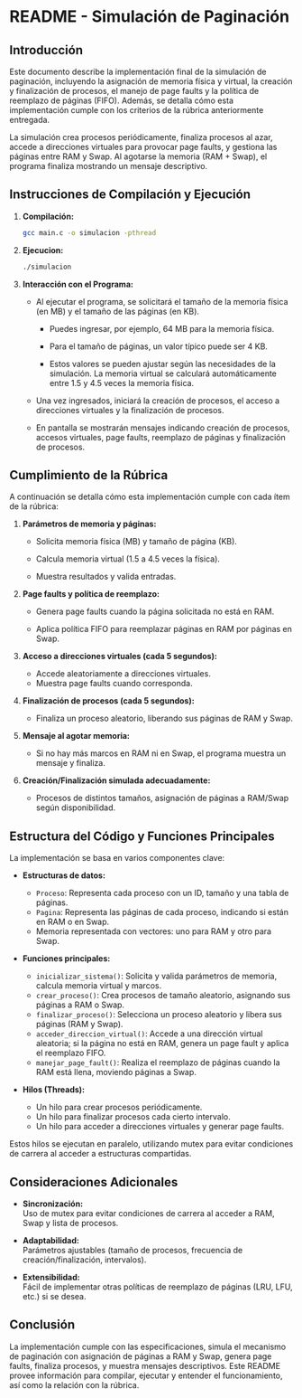 # README - Simulación de Paginación

## Introducción

Este documento describe la implementación final de la simulación de paginación, incluyendo la asignación de memoria física y virtual, la creación y finalización de procesos, el manejo de page faults y la política de reemplazo de páginas (FIFO). Además, se detalla cómo esta implementación cumple con los criterios de la rúbrica anteriormente entregada.

La simulación crea procesos periódicamente, finaliza procesos al azar, accede a direcciones virtuales para provocar page faults, y gestiona las páginas entre RAM y Swap. Al agotarse la memoria (RAM + Swap), el programa finaliza mostrando un mensaje descriptivo.

## Instrucciones de Compilación y Ejecución

1. **Compilación:**
   ```bash
   gcc main.c -o simulacion -pthread

2. **Ejecucion:**
   ```bash
   ./simulacion

3. **Interacción con el Programa:**
   - Al ejecutar el programa, se solicitará el tamaño de la memoria física (en MB) y el tamaño de las páginas (en KB).
      - Puedes ingresar, por ejemplo, 64 MB para la memoria física.
      - Para el tamaño de páginas, un valor típico puede ser 4 KB.
   
      - Estos valores se pueden ajustar según las necesidades de la simulación. La memoria virtual se calculará automáticamente entre 1.5 y 4.5 veces la memoria física.

   - Una vez ingresados, iniciará la creación de procesos, el acceso a direcciones virtuales y la finalización de procesos.
   
   - En pantalla se mostrarán mensajes indicando creación de procesos, accesos virtuales, page faults, reemplazo de páginas y finalización de procesos.
   
   

## Cumplimiento de la Rúbrica

A continuación se detalla cómo esta implementación cumple con cada ítem de la rúbrica:

1. **Parámetros de memoria y páginas:**  
   - Solicita memoria física (MB) y tamaño de página (KB).
     
   - Calcula memoria virtual (1.5 a 4.5 veces la física).
     
   - Muestra resultados y valida entradas.

2. **Page faults y política de reemplazo:**  
   - Genera page faults cuando la página solicitada no está en RAM.
     
   - Aplica política FIFO para reemplazar páginas en RAM por páginas en Swap.

3. **Acceso a direcciones virtuales (cada 5 segundos):**  
   - Accede aleatoriamente a direcciones virtuales.
   - Muestra page faults cuando corresponda.

4. **Finalización de procesos (cada 5 segundos):**  
   - Finaliza un proceso aleatorio, liberando sus páginas de RAM y Swap.

5. **Mensaje al agotar memoria:**  
   - Si no hay más marcos en RAM ni en Swap, el programa muestra un mensaje y finaliza.

6. **Creación/Finalización simulada adecuadamente:**  
   - Procesos de distintos tamaños, asignación de páginas a RAM/Swap según disponibilidad.
     
## Estructura del Código y Funciones Principales

La implementación se basa en varios componentes clave:

- **Estructuras de datos:**
  - `Proceso`: Representa cada proceso con un ID, tamaño y una tabla de páginas.
  - `Pagina`: Representa las páginas de cada proceso, indicando si están en RAM o en Swap.
  - Memoria representada con vectores: uno para RAM y otro para Swap.

- **Funciones principales:**
  - `inicializar_sistema()`: Solicita y valida parámetros de memoria, calcula memoria virtual y marcos.
  - `crear_proceso()`: Crea procesos de tamaño aleatorio, asignando sus páginas a RAM o Swap.
  - `finalizar_proceso()`: Selecciona un proceso aleatorio y libera sus páginas (RAM y Swap).
  - `acceder_direccion_virtual()`: Accede a una dirección virtual aleatoria; si la página no está en RAM, genera un page fault y aplica el reemplazo FIFO.
  - `manejar_page_fault()`: Realiza el reemplazo de páginas cuando la RAM está llena, moviendo páginas a Swap.

- **Hilos (Threads):**
  - Un hilo para crear procesos periódicamente.
  - Un hilo para finalizar procesos cada cierto intervalo.
  - Un hilo para acceder a direcciones virtuales y generar page faults.

Estos hilos se ejecutan en paralelo, utilizando mutex para evitar condiciones de carrera al acceder a estructuras compartidas.

## Consideraciones Adicionales

- **Sincronización:**  
  Uso de mutex para evitar condiciones de carrera al acceder a RAM, Swap y lista de procesos.

- **Adaptabilidad:**  
  Parámetros ajustables (tamaño de procesos, frecuencia de creación/finalización, intervalos).

- **Extensibilidad:**  
  Fácil de implementar otras políticas de reemplazo de páginas (LRU, LFU, etc.) si se desea.

## Conclusión

La implementación cumple con las especificaciones, simula el mecanismo de paginación con asignación de páginas a RAM y Swap, genera page faults, finaliza procesos, y muestra mensajes descriptivos. Este README provee información para compilar, ejecutar y entender el funcionamiento, así como la relación con la rúbrica.

